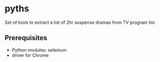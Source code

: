 # pyths

Set of tools to extract a list of 2hr suspense dramas from TV program list.

## Prerequisites

* Python modules: selenium
* driver for Chrome
